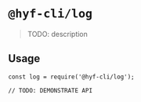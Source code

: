 # `@hyf-cli/log`

> TODO: description

## Usage

```
const log = require('@hyf-cli/log');

// TODO: DEMONSTRATE API
```
